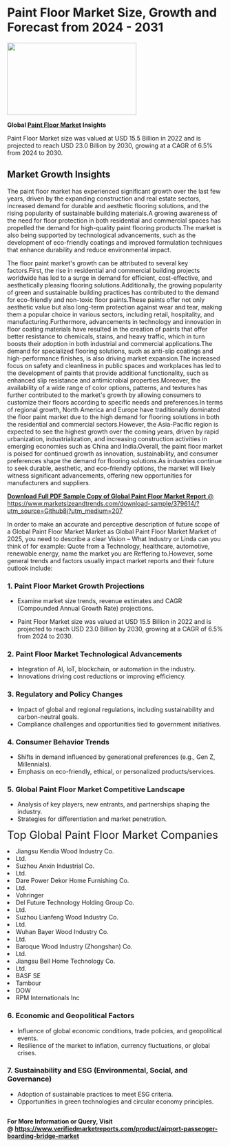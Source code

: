 <H1>Paint Floor Market Size, Growth and Forecast from 2024 - 2031</H1><img class="aligncenter size-medium wp-image-584254" src="https://thirdeyenews.in/wp-content/uploads/2024/09/Global-Market-Research-300x168.jpeg" alt="" width="300" height="168" /><p><strong>Global&nbsp;<a href="https://www.marketsizeandtrends.com/download-sample/379614/?utm_source=Github8j?utm_medium=207">Paint Floor Market</a> Insights</strong></p><p>Paint Floor Market size was valued at USD 15.5 Billion in 2022 and is projected to reach USD 23.0 Billion by 2030, growing at a CAGR of 6.5% from 2024 to 2030.</p><p><h2>Market Growth Insights</h2> <p>The paint floor market has experienced significant growth over the last few years, driven by the expanding construction and real estate sectors, increased demand for durable and aesthetic flooring solutions, and the rising popularity of sustainable building materials.A growing awareness of the need for floor protection in both residential and commercial spaces has propelled the demand for high-quality paint flooring products.The market is also being supported by technological advancements, such as the development of eco-friendly coatings and improved formulation techniques that enhance durability and reduce environmental impact.</p> <p><a href="#"></a></p> <p>The floor paint market's growth can be attributed to several key factors.First, the rise in residential and commercial building projects worldwide has led to a surge in demand for efficient, cost-effective, and aesthetically pleasing flooring solutions.Additionally, the growing popularity of green and sustainable building practices has contributed to the demand for eco-friendly and non-toxic floor paints.These paints offer not only aesthetic value but also long-term protection against wear and tear, making them a popular choice in various sectors, including retail, hospitality, and manufacturing.Furthermore, advancements in technology and innovation in floor coating materials have resulted in the creation of paints that offer better resistance to chemicals, stains, and heavy traffic, which in turn boosts their adoption in both industrial and commercial applications.The demand for specialized flooring solutions, such as anti-slip coatings and high-performance finishes, is also driving market expansion.The increased focus on safety and cleanliness in public spaces and workplaces has led to the development of paints that provide additional functionality, such as enhanced slip resistance and antimicrobial properties.Moreover, the availability of a wide range of color options, patterns, and textures has further contributed to the market's growth by allowing consumers to customize their floors according to specific needs and preferences.In terms of regional growth, North America and Europe have traditionally dominated the floor paint market due to the high demand for flooring solutions in both the residential and commercial sectors.However, the Asia-Pacific region is expected to see the highest growth over the coming years, driven by rapid urbanization, industrialization, and increasing construction activities in emerging economies such as China and India.Overall, the paint floor market is poised for continued growth as innovation, sustainability, and consumer preferences shape the demand for flooring solutions.As industries continue to seek durable, aesthetic, and eco-friendly options, the market will likely witness significant advancements, offering new opportunities for manufacturers and suppliers.<p><a href="#"></p><p><span class=""><strong>Download Full PDF Sample Copy of Global Paint Floor Market Report</strong> @ <a href="https://www.marketsizeandtrends.com/download-sample/379614/?utm_source=Github8j?utm_medium=207" target="_blank">https://www.marketsizeandtrends.com/download-sample/379614/?utm_source=Github8j?utm_medium=207</a></span></p><p>In order to make an accurate and perceptive description of future scope of a Global&nbsp;Paint Floor Market Market as Global&nbsp;Paint Floor Market Market of 2025, you need to describe a clear Vision &ndash; What Industry or Linda can you think of for example: Quote from a Technology, healthcare, automotive, renewable energy, name the market you are Reffering to.However, some general trends and factors usually impact market reports and their future outlook include:</p><h3>1.&nbsp;<strong>Paint Floor Market Growth Projections</strong></h3><ul><li>Examine market size trends, revenue estimates and CAGR (Compounded Annual Growth Rate) projections.</li><li><p>Paint Floor Market size was valued at USD 15.5 Billion in 2022 and is projected to reach USD 23.0 Billion by 2030, growing at a CAGR of 6.5% from 2024 to 2030.</p></li></ul><h3>2.&nbsp;<strong>Paint Floor Market Technological Advancements</strong></h3><ul><li>Integration of AI, IoT, blockchain, or automation in the industry.</li><li>Innovations driving cost reductions or improving efficiency.</li></ul><h3>3.&nbsp;<strong>Regulatory and Policy Changes</strong></h3><ul><li>Impact of global and regional regulations, including sustainability and carbon-neutral goals.</li><li>Compliance challenges and opportunities tied to government initiatives.</li></ul><h3>4.&nbsp;<strong>Consumer Behavior Trends</strong></h3><ul><li>Shifts in demand influenced by generational preferences (e.g., Gen Z, Millennials).</li><li>Emphasis on eco-friendly, ethical, or personalized products/services.</li></ul><h3>5.&nbsp;<strong>Global Paint Floor Market Competitive Landscape</strong></h3><ul><li>Analysis of key players, new entrants, and partnerships shaping the industry.</li><li>Strategies for differentiation and market penetration.</li></ul><p data-pm-slice="1 1 []"><span style="color: inherit; font-family: inherit; font-size: 25px;">Top Global Paint Floor Market Companies</span></p><div class="" data-test-id=""><p><li>Jiangsu Kendia Wood Industry Co.</li><li> Ltd.</li><li> Suzhou Anxin Industrial Co.</li><li> Ltd.</li><li> Dare Power Dekor Home Furnishing Co.</li><li> Ltd.</li><li> Vohringer</li><li> Del Future Technology Holding Group Co.</li><li> Ltd.</li><li> Suzhou Lianfeng Wood Industry Co.</li><li> Ltd.</li><li> Wuhan Bayer Wood Industry Co.</li><li> Ltd.</li><li> Baroque Wood Industry (Zhongshan) Co.</li><li> Ltd.</li><li> Jiangsu Bell Home Technology Co.</li><li> Ltd.</li><li> BASF SE</li><li> Tambour</li><li> DOW</li><li> RPM Internationals Inc</li></p></div><h3>6.&nbsp;<strong>Economic and Geopolitical Factors</strong></h3><ul><li>Influence of global economic conditions, trade policies, and geopolitical events.</li><li>Resilience of the market to inflation, currency fluctuations, or global crises.</li></ul><h3>7.&nbsp;<strong>Sustainability and ESG (Environmental, Social, and Governance)</strong></h3><ul><li>Adoption of sustainable practices to meet ESG criteria.</li><li>Opportunities in green technologies and circular economy principles.</li></ul><h2><strong style="font-size: 14px;">For More Information or Query, Visit @&nbsp;</strong><a style="background-color: #ffffff; font-size: 14px;" href="https://www.marketsizeandtrends.com/report/paint-floor-market/" target="_blank">https://www.verifiedmarketreports.com/product/airport-passenger-boarding-bridge-market</a></h2>
